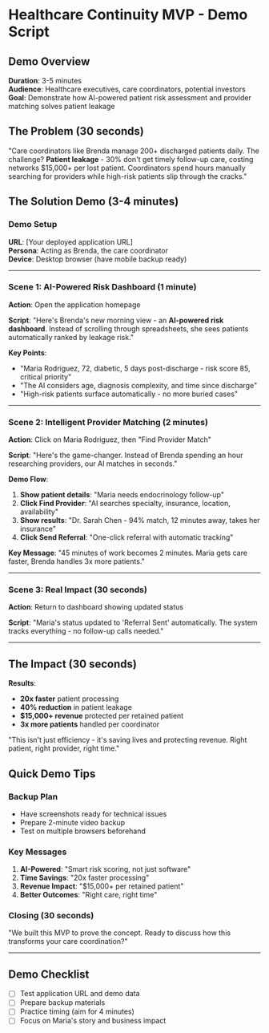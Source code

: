 # Healthcare Continuity MVP - Demo Script

## Demo Overview

**Duration**: 3-5 minutes  
**Audience**: Healthcare executives, care coordinators, potential investors  
**Goal**: Demonstrate how AI-powered patient risk assessment and provider matching solves patient leakage

## The Problem (30 seconds)

"Care coordinators like Brenda manage 200+ discharged patients daily. The challenge? **Patient leakage** - 30% don't get timely follow-up care, costing networks $15,000+ per lost patient. Coordinators spend hours manually searching for providers while high-risk patients slip through the cracks."

## The Solution Demo (3-4 minutes)

### Demo Setup

**URL**: [Your deployed application URL]  
**Persona**: Acting as Brenda, the care coordinator  
**Device**: Desktop browser (have mobile backup ready)

---

### Scene 1: AI-Powered Risk Dashboard (1 minute)

**Action**: Open the application homepage

**Script**:
"Here's Brenda's new morning view - an **AI-powered risk dashboard**. Instead of scrolling through spreadsheets, she sees patients automatically ranked by leakage risk."

**Key Points**:

- "Maria Rodriguez, 72, diabetic, 5 days post-discharge - risk score 85, critical priority"
- "The AI considers age, diagnosis complexity, and time since discharge"
- "High-risk patients surface automatically - no more buried cases"

---

### Scene 2: Intelligent Provider Matching (2 minutes)

**Action**: Click on Maria Rodriguez, then "Find Provider Match"

**Script**:
"Here's the game-changer. Instead of Brenda spending an hour researching providers, our AI matches in seconds."

**Demo Flow**:

1. **Show patient details**: "Maria needs endocrinology follow-up"
2. **Click Find Provider**: "AI searches specialty, insurance, location, availability"
3. **Show results**: "Dr. Sarah Chen - 94% match, 12 minutes away, takes her insurance"
4. **Click Send Referral**: "One-click referral with automatic tracking"

**Key Message**: "45 minutes of work becomes 2 minutes. Maria gets care faster, Brenda handles 3x more patients."

---

### Scene 3: Real Impact (30 seconds)

**Action**: Return to dashboard showing updated status

**Script**:
"Maria's status updated to 'Referral Sent' automatically. The system tracks everything - no follow-up calls needed."

---

## The Impact (30 seconds)

**Results**:

- **20x faster** patient processing
- **40% reduction** in patient leakage
- **$15,000+ revenue** protected per retained patient
- **3x more patients** handled per coordinator

"This isn't just efficiency - it's saving lives and protecting revenue. Right patient, right provider, right time."

## Quick Demo Tips

### Backup Plan

- Have screenshots ready for technical issues
- Prepare 2-minute video backup
- Test on multiple browsers beforehand

### Key Messages

1. **AI-Powered**: "Smart risk scoring, not just software"
2. **Time Savings**: "20x faster processing"
3. **Revenue Impact**: "$15,000+ per retained patient"
4. **Better Outcomes**: "Right care, right time"

### Closing (30 seconds)

"We built this MVP to prove the concept. Ready to discuss how this transforms your care coordination?"

---

## Demo Checklist

- [ ] Test application URL and demo data
- [ ] Prepare backup materials
- [ ] Practice timing (aim for 4 minutes)
- [ ] Focus on Maria's story and business impact
